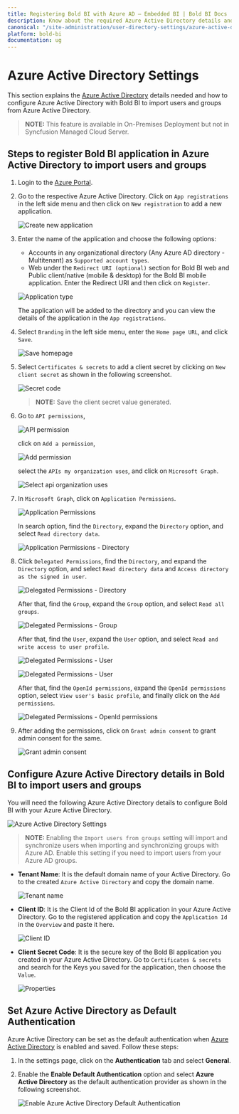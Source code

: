 ```yaml
---
title: Registering Bold BI with Azure AD – Embedded BI | Bold BI Docs
description: Know about the required Azure Active Directory details and how to import users and groups by registering Bold BI with Azure Active Directory.
canonical: "/site-administration/user-directory-settings/azure-active-directory/"
platform: bold-bi
documentation: ug
---
```


# Azure Active Directory Settings

This section explains the [Azure Active Directory](https://azure.microsoft.com/en-us/services/active-directory/) details needed and how to configure Azure Active Directory with Bold BI to import users and groups from Azure Active Directory.

> **NOTE:** This feature is available in On-Premises Deployment but not in Syncfusion Managed Cloud Server.

## Steps to register Bold BI application in Azure Active Directory to import users and groups

1. Login to the [Azure Portal](https://portal.azure.com).

2. Go to the respective Azure Active Directory. Click on `App registrations` in the left side menu and then click on `New registration` to add a new application.

    ![Create new application](/static/assets/site-administration/images/add-application.png) 

3. Enter the name of the application and choose the following options:

    * Accounts in any organizational directory (Any Azure AD directory - Multitenant) as `Supported account types`.
    * Web under the `Redirect URI (optional)` section for Bold BI web and Public client/native (mobile & desktop) for the Bold BI mobile application. Enter the Redirect URI and then click on `Register`.

    ![Application type](/static/assets/site-administration/images/add-application-type.png)

    The application will be added to the directory and you can view the details of the application in the `App registrations`.

4. Select `Branding` in the left side menu, enter the `Home page URL`, and click `Save`.

    ![Save homepage](/static/assets/site-administration/images/azurehomepageurl.png)

5. Select `Certificates & secrets` to add a client secret by clicking on `New client secret` as shown in the following screenshot.

    ![Secret code](/static/assets/site-administration/images/certificates.png)

    > **NOTE:**  Save the client secret value generated.

6. Go to `API permissions`,

    ![API permission](/static/assets/site-administration/images/api-permission.png)

    click on `Add a permission`,

    ![Add permission](/static/assets/site-administration/images/add-permission.png)

    select the `APIs my organization uses`, and click on `Microsoft Graph`.

    ![Select api organization uses](/static/assets/site-administration/images/api-organization-uses.png)

 7. In `Microsoft Graph`, click on `Application Permissions`.

    ![Application Permissions](/static/assets/site-administration/images/application-permission.png)

    In search option, find the `Directory`, expand the `Directory` option, and select `Read directory data`.

    ![Application Permissions - Directory](/static/assets/site-administration/images/directory-application-permission.png)

 8. Click `Delegated Permissions`, find the `Directory`, and expand the `Directory` option, and select `Read directory data` and `Access directory as the signed in user`.

    ![Delegated Permissions - Directory](/static/assets/site-administration/images/delegated-permission-directory.png)

    After that, find the `Group`, expand the `Group` option, and select `Read all groups`.

    ![Delegated Permissions - Group](/static/assets/site-administration/images/delegated-permission-group.png)

    After that, find the `User`, expand the `User` option, and select `Read and write access to user profile`.

    ![Delegated Permissions - User](/static/assets/site-administration/images/delegated-permission-user.png)

    ![Delegated Permissions - User](/static/assets/site-administration/images/delegated-permission-user2.png)

    After that, find the `OpenId permissions`, expand the `OpenId permissions` option, select `View user's basic profile`, and finally click on the `Add permissions`.

    ![Delegated Permissions - OpenId permissions](/static/assets/site-administration/images/delegated-permission-openid-permissions.png)

9. After adding the permissions, click on `Grant admin consent` to grant admin consent for the same.
 
    ![Grant admin consent](/static/assets/site-administration/images/grant-admin-consent.png)

## Configure Azure Active Directory details in Bold BI to import users and groups

You will need the following Azure Active Directory details to configure Bold BI with your Azure Active Directory.

![Azure Active Directory Settings](/static/assets/site-administration/images/azure-active-directory-settings.png#width=70%)

> **NOTE:** Enabling the `Import users from groups` setting will import and synchronize users when importing and synchronizing groups with Azure AD. Enable this setting if you need to import users from your Azure AD groups.

* **Tenant Name**: It is the default domain name of your Active Directory. Go to the created `Azure Active Directory` and copy the domain name.

    ![Tenant name](/static/assets/site-administration/images/tenant-name.png)
 
* **Client ID**: It is the Client Id of the Bold BI application in your Azure Active Directory. Go to the registered application and copy the `Application Id` in the `Overview` and paste it here.

    ![Client ID](/static/assets/site-administration/images/app-id.png)
 
* **Client Secret Code**: It is the secure key of the Bold BI application you created in your Azure Active Directory. Go to `Certificates & secrets` and search for the Keys you saved for the application, then choose the `Value`.

    ![Properties](/static/assets/site-administration/images/keys.png)

## Set Azure Active Directory as Default Authentication
Azure Active Directory can be set as the default authentication when [Azure Active Directory](/site-administration/user-directory-settings/azure-active-directory/#configure-azure-active-directory-details-in-bold-bi-to-import-users-and-groups) is enabled and saved. Follow these steps:

1. In the settings page, click on the **Authentication** tab and select **General**.

2. Enable the **Enable Default Authentication** option and select **Azure Active Directory** as the default authentication provider as shown in the following screenshot.

    ![Enable  Azure Active Directory Default Authentication](/static/assets/site-administration/images/enable-azure-active-directory.png)
